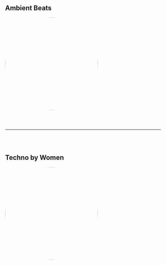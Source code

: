 
<style>
figure {
  border: 0px #cccccc solid;
  padding: 4px;
  margin: auto;
  align: center;
}

figcaption {
  background-color: white;
  color: black;
  font-style: bold;
  padding: 2px;
  text-align: center;
}
</style>

<h2>Ambient Beats</h2>
<a href="https://radioninjapirata.github.io/radio_ambbeat.html" target="_blank"><img src="https://mosaic.scdn.co/640/ab67616d0000b2731093911c53b493ec8634853fab67616d0000b2731e6aa92fd70174a7b2a39f43ab67616d0000b2736de50a4e063970fd2c55a408ab67616d0000b27386a21352aae21dc2dae46a2c" height="300" width="auto" style="border-radius:50%"></a>

<br /> <br />
<hr style="height:2px;border-width:0;color:gray;background-color:gray"> 
<br /><br />

<h2>Techno by Women</h2>
<a href="https://radioninjapirata.github.io/radio_technowomen.html" target="_blank"><img src="https://mosaic.scdn.co/640/ab67616d0000b2735b35c83dad983a82720b27aeab67616d0000b27365eeae3d3194f2a6c9375929ab67616d0000b27372758fd4a12431c04d7c1e10ab67616d0000b273e2d230cb168588a5a3198f83" height="300" width="auto" style="border-radius:50%"></a>
